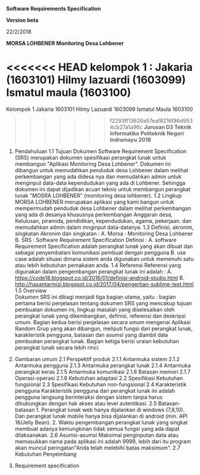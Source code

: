 **Software Requirements Specification**

**Version beta**

22/2/2018

**MORSA LOHBENER**
**Monitoring Desa Lohbener**

<<<<<<< HEAD
kelompok 1 :
Jakaria (1603101)
Hilmy lazuardi (1603099)
Ismatul maula (1603100)
=======
Kelompok 1
Jakaria 1603101
Hilmy Lazuardi 1603099
Ismatul Maula 1603100

>>>>>>> f2293ff13626a57eaf8216f86d9534cb27a1a96c
**Jurusan D3 Teknik Informatika**
**Politeknik Negeri Indramayu**
**2018**


1. Pendahuluan
	1.1	Tujuan
				 Dokumen Software Requirement Specification (SRS) merupakan dokumen spesifikasi perangkat lunak untuk membangun "Aplikasi Monitoring Desa Lohbener". Dokumen ini dibangun untuk memudahkan penduduk desa Lohbener dalam melihat perkembangan yang ada didesa nya dan memudahkan admin untuk menginput data-data kependudukan yang ada di Lohbener. Sehingga dokumen ini dapat dijadikan acuan teknis untuk membangun perangkat lunak "MOSRA LOHBENER" (monitoring desa lohbener).
	1.2	Lingkup
				MORSA LOHBENER merupakan aplikasi yang kami bangun untuk mempermudah penduduk desa Lohbener dalam melihat perkembangan yang ada di desanya khususnya perkembangan Anggaran desa, Kelulusan, piramida, pendidikan, kependudukan, agama, pekerjaan. dan memudahkan admin dalam mnginput data-datanya.
	1.3	Definisi, akronim, singkatan
			Akronim dan singkatan :
				A. Morsa : Monitoring Desa Lohbener
				B. SRS : Software Requirement Specification
			Definisi :
				A. software Requirement Specification adalah perangkat lunak yang akan dibuat dan sebagai penyembatani komunikasi pembuat dengan pengguna
				B. use case adalah situasi dimana sistem anda digunakan untuk memenuhi satu atau lebih kebutuhan pemakaian anda. 
	1.4	Referensi
			Referensi yang digunakan dalam pengembangan perangkat lunak ini adalah :
				A. https://code18.blogspot.co.id/2016/01/definisi-android-studio.html
				B. http://hasantarmizi.blogspot.co.id/2017/04/pengertian-sublime-text.html
	1.5	Overview		
			Dokumen SRS ini dibagi menjadi tiga bagian utama, yaitu :
				bagian pertama berisi penjelasan tentang dokumen SRS yang mencakup tujuan pembuatan dokumen ini, lingkup masalah yang diselesaikan oleh perangkat lunak yang dikembangkan, definisi, referensi dan deskripsi umum. Bagian kedua berisi penjelasan secara umum mengenai Aplikasi Random Grup yang akan dibangun, meliputi fungsi dari perangkat lunak, karakteristik pengguna, batasan dan asumsi yang diambil dala pembuatan perangkat lunak. Bagian ketiga berisi uraian kebutuhan perangkat lunak secara lebih rinci.

2. Gambaran umum
	2.1	Perspektif produk
			2.1.1	Antarmuka sistem
			2.1.2	Antarmuka pengguna
			2.1.3	Antarmuka perangkat lunak
			2.1.4	Antarmuka perangkat keras
			2.1.5	Antarmuka komunikasi
			2.1.6	Batasan memori
			2.1.7	Operasi-operasi
			2.1.8	Kebutuhan adaptasi
	2.2	Spesifikasi Kebutuhan fungsional
	2.3	Spesifikasi Kebutuhan non-fungsional
	2.4	Karakteristik pengguna
			Karakteristik pengguna dari perangkat lunak ini adalah pengguna langsung berinteraksi dengan sistem tanpa harus dihubungkan dengan hak akses atau level autentikasi.
	2.5	Batasan-batasan
			1. Perangkat lunak web hanya dijalankan di windows (7,8,10). Dan perangkat lunak mobile hanya bisa dijalankan di android (min. API 16/Jelly Bean).
			2. Waktu pengembangan perangkat lunak yang singkat membuat adanya kemungkinan tidak semua fungsi yang ada dapat dilaksanakan.
	2.6	Asumsi-asumsi
			Maksimal penginputan data atau memasukkan nama pada aplikasi ini adalah 9999, lebih dari itu program akan muncul peringatan"Anda telah melebihi batas maksimum".
	2.7	Kebutuhan Penyeimbang
3. Requirement specification
	
